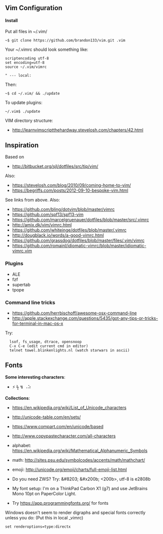 ## Vim Configuration

#### Install

Put all files in ~/.vim/

    ~$ git clone https://github.com/brandon133/vim.git .vim

Your ~/.vimrc should look something like:

    scriptencoding utf-8
    set encoding=utf-8
    source ~/.vim/vimrc

    " --- local:

Then:

    ~$ cd ~/.vim/ && ./update

To update plugins:

    ~/.vim$ ./update

VIM directory structure:

* <http://learnvimscriptthehardway.stevelosh.com/chapters/42.html>


## Inspiration

Based on

* <http://bitbucket.org/sjl/dotfiles/src/tip/vim/>

Also:

*  https://stevelosh.com/blog/2010/09/coming-home-to-vim/
*  https://begriffs.com/posts/2012-09-10-bespoke-vim.html

See links from above. Also:

* <https://github.com/bling/dotvim/blob/master/vimrc>
* <https://github.com/spf13/spf13-vim>
* <https://github.com/marcelgruenauer/dotfiles/blob/master/src/.vimrc>
* <http://amix.dk/vim/vimrc.html>
* <https://github.com/whiteinge/dotfiles/blob/master/.vimrc>
* <http://dougblack.io/words/a-good-vimrc.html>
* <https://github.com/grassdog/dotfiles/blob/master/files/.vim/vimrc>
* <https://github.com/romainl/idiomatic-vimrc/blob/master/idiomatic-vimrc.vim>

### Plugins

* ALE
* fzf
* supertab
* tpope

### Command line tricks

* <https://github.com/herrbischoff/awesome-osx-command-line>
* <http://apple.stackexchange.com/questions/5435/got-any-tips-or-tricks-for-terminal-in-mac-os-x>

Try:

      lsof, fs_usage, dtrace, opensnoop
      C-x C-e (edit current cmd in editor)
      telnet towel.blinkenlights.nl (watch starwars in ascii)

## Fonts

**Some interesting characters**:

*  ⚡ ϟ ↯ ⠠⠵

**Collections**:

* <https://en.wikipedia.org/wiki/List_of_Unicode_characters>
* <http://unicode-table.com/en/sets/>
* <https://www.compart.com/en/unicode/based>
* <http://www.copypastecharacter.com/all-characters>

* alphabet: <https://en.wikipedia.org/wiki/Mathematical_Alphanumeric_Symbols>
* math:     <http://sites.psu.edu/symbolcodes/accents/math/mathchart/>
* emoji:    <http://unicode.org/emoji/charts/full-emoji-list.html>

*  Do you need ZWS? Try: &amp;#8203; &amp;#x200b; <200b>, utf-8 is e2808b

* My font setup: I'm on a ThinkPad Carbon X1 (g7) and use JetBrains Mono 10pt on PaperColor Light.
* Try https://app.programmingfonts.org/ for fonts

Windows doesn't seem to render digraphs and special fonts correctly unless you do:
(Put this in local _vimrc)

    set renderoptions=type:directx


